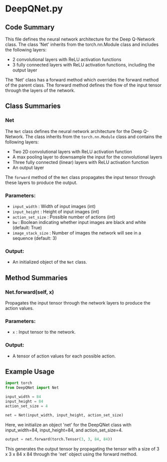 # DeepQNet.py

## Code Summary

This file defines the neural network architecture for the Deep Q-Network class. The class 'Net' inherits from the torch.nn.Module class and includes the following layers:
- 2 convolutional layers with ReLU activation functions
- 3 fully connected layers with ReLU activation functions, including the output layer

The 'Net' class has a forward method which overrides the forward method of the parent class. The forward method defines the flow of the input tensor through the layers of the network.

## Class Summaries

### Net
The `Net` class defines the neural network architecture for the Deep Q-Network. The class inherits from the `torch.nn.Module` class and contains the following layers:
    
- Two 2D convolutional layers with ReLU activation function
- A max pooling layer to downsample the input for the convolutional layers
- Three fully connected (linear) layers with ReLU activation function
- An output layer

The `forward` method of the `Net` class propagates the input tensor through these layers to produce the output.

### Parameters:
- `input_width` : Width of input images (int)
- `input_height` : Height of input images (int)
- `action_set_size` : Possible number of actions (int)
- `bw` : Boolean indicating whether input images are black and white (default: True)
- `image_stack_size` : Number of images the network will see in a sequence (default: 3)

### Output:
- An initialized object of the `Net` class.

## Method Summaries

### Net.forward(self, x)
Propagates the input tensor through the network layers to produce the action values.

### Parameters:
- `x` : Input tensor to the network.

### Output:
- A tensor of action values for each possible action.

## Example Usage
```python
import torch
from DeepQNet import Net

input_width = 84
input_height = 84
action_set_size = 4

net = Net(input_width, input_height, action_set_size)
```
Here, we initialize an object 'net' for the DeepQNet class with input_width=84, input_height=84, and action_set_size=4. 

```python
output = net.forward(torch.Tensor(3, 3, 84, 84))
```
This generates the output tensor by propagating the tensor with a size of 3 x 3 x 84 x 84 through the 'net' object using the forward method.